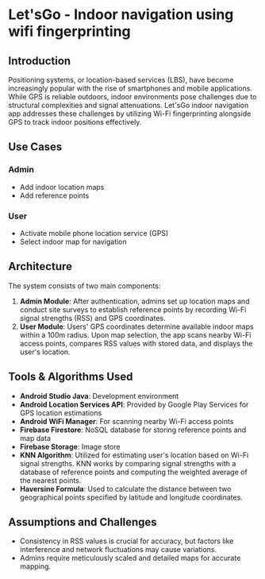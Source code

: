 # Let'sGo - Indoor navigation using wifi fingerprinting

## Introduction

Positioning systems, or location-based services (LBS), have become increasingly popular with the rise of smartphones and mobile applications. While GPS is reliable outdoors, indoor environments pose challenges due to structural complexities and signal attenuations. Let'sGo indoor navigation app addresses these challenges by utilizing Wi-Fi fingerprinting alongside GPS to track indoor positions effectively.

## Use Cases

### Admin
- Add indoor location maps
- Add reference points

### User
- Activate mobile phone location service (GPS)
- Select indoor map for navigation

## Architecture

The system consists of two main components:

1. **Admin Module**: After authentication, admins set up location maps and conduct site surveys to establish reference points by recording Wi-Fi signal strengths (RSS) and GPS coordinates.
2. **User Module**: Users' GPS coordinates determine available indoor maps within a 100m radius. Upon map selection, the app scans nearby Wi-Fi access points, compares RSS values with stored data, and displays the user's location.

## Tools & Algorithms Used

- **Android Studio Java**: Development environment
- **Android Location Services API**: Provided by Google Play Services for GPS location estimations
- **Android WiFi Manager**: For scanning nearby Wi-Fi access points
- **Firebase Firestore**: NoSQL database for storing reference points and map data
- **Firebase Storage**: Image store
- **KNN Algorithm**: Utilized for estimating user's location based on Wi-Fi signal strengths. KNN works by comparing signal strengths with a database of reference points and computing the weighted average of the nearest points.
- **Haversine Formula**: Used to calculate the distance between two geographical points specified by latitude and longitude coordinates.

## Assumptions and Challenges

- Consistency in RSS values is crucial for accuracy, but factors like interference and network fluctuations may cause variations.
- Admins require meticulously scaled and detailed maps for accurate mapping.
  


